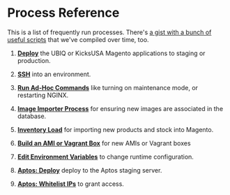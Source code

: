 # Process Reference

This is a list of frequently run processes. There's [a gist with a bunch of useful scripts](https://gist.github.com/rpnzl/403a88cbe41c32a7dd08ccab7ad958e9) that we've compiled over time, too.

1. [**Deploy**](#deploy-to-staging-or-production) the UBIQ or KicksUSA Magento applications to staging or production.

1. [**SSH**](#ssh-into-an-environment) into an environment.

1. [**Run Ad-Hoc Commands**](#run-ad-hoc-commands) like turning on maintenance mode, or restarting NGINX.

1. [**Image Importer Process**](#image-importer-process) for ensuring new images are associated in the database.

1. [**Inventory Load**](#inventory-load) for importing new products and stock into Magento.

1. [**Build an AMI or Vagrant Box**](#build-an-ami-or-vagrant-box) for new AMIs or Vagrant boxes

1. [**Edit Environment Variables**](#update-environment-variables) to change runtime configuration.

1. [**Aptos: Deploy**](#deploy-aptos-staging) deploy to the Aptos staging server.

1. [**Aptos: Whitelist IPs**](#whitelist-ips-for-aptos-staging) to grant access.
